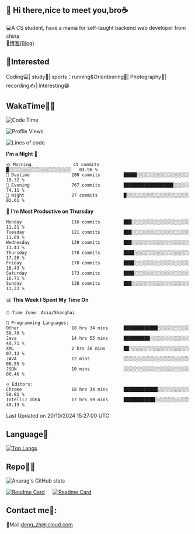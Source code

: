 👋 Hi there,nice to meet you,bro☕
---
💻A CS student, have a mania for self-taught backend web developer from china   
📌[博客(Blog)](https://github.com/HealUP/MyBlog)

 <!-- waka-box start -->
 <!-- waka-box end -->
 
🧲**Interested**
--
Coding💻| study📖| sports：running&Orienteering🏃‍| Photography📸| recording✍️| Interesting😁

WakaTime👨‍💻
---
<!--START_SECTION:waka-->
![Code Time](http://img.shields.io/badge/Code%20Time-1%2C953%20hrs%2028%20mins-blue)

![Profile Views](http://img.shields.io/badge/Profile%20Views-0-blue)

![Lines of code](https://img.shields.io/badge/From%20Hello%20World%20I%27ve%20Written-205.0%20thousand%20lines%20of%20code-blue)

**I'm a Night 🦉** 

```text
🌞 Morning                41 commits          █░░░░░░░░░░░░░░░░░░░░░░░░   03.96 % 
🌆 Daytime                200 commits         █████░░░░░░░░░░░░░░░░░░░░   19.32 % 
🌃 Evening                767 commits         ███████████████████░░░░░░   74.11 % 
🌙 Night                  27 commits          █░░░░░░░░░░░░░░░░░░░░░░░░   02.61 % 
```
📅 **I'm Most Productive on Thursday** 

```text
Monday                   116 commits         ███░░░░░░░░░░░░░░░░░░░░░░   11.21 % 
Tuesday                  121 commits         ███░░░░░░░░░░░░░░░░░░░░░░   11.69 % 
Wednesday                139 commits         ███░░░░░░░░░░░░░░░░░░░░░░   13.43 % 
Thursday                 178 commits         ████░░░░░░░░░░░░░░░░░░░░░   17.20 % 
Friday                   170 commits         ████░░░░░░░░░░░░░░░░░░░░░   16.43 % 
Saturday                 173 commits         ████░░░░░░░░░░░░░░░░░░░░░   16.71 % 
Sunday                   138 commits         ███░░░░░░░░░░░░░░░░░░░░░░   13.33 % 
```


📊 **This Week I Spent My Time On** 

```text
🕑︎ Time Zone: Asia/Shanghai

💬 Programming Languages: 
Other                    18 hrs 34 mins      █████████████░░░░░░░░░░░░   50.70 % 
Java                     14 hrs 55 mins      ██████████░░░░░░░░░░░░░░░   40.71 % 
XML                      2 hrs 36 mins       ██░░░░░░░░░░░░░░░░░░░░░░░   07.12 % 
JAVA                     12 mins             ░░░░░░░░░░░░░░░░░░░░░░░░░   00.55 % 
JSON                     10 mins             ░░░░░░░░░░░░░░░░░░░░░░░░░   00.46 % 

🔥 Editors: 
Chrome                   18 hrs 34 mins      █████████████░░░░░░░░░░░░   50.81 % 
IntelliJ IDEA            17 hrs 59 mins      ████████████░░░░░░░░░░░░░   49.19 % 
```


 Last Updated on 20/10/2024 15:27:00 UTC
<!--END_SECTION:waka-->

Language🚀
---
[![Top Langs](https://github-readme-stats.vercel.app/api/top-langs/?username=HealUP&layout=compact&hide_border=true)](https://github.com/HealUP)

Repo🧑‍💻
---
![Anurag's GitHub stats](https://github-readme-stats.vercel.app/api?username=HealUP&count_private=true&show_icons=true&theme=gruvbox&hide_border=true) 

[![Readme Card](https://github-readme-stats.vercel.app/api/pin/?username=HealUP&repo=InternetEy&theme=transparent)](https://github.com/HealUP/InternetEy) &emsp;
[![Readme Card](https://github-readme-stats.vercel.app/api/pin/?username=HealUP&repo=CampusExperience&theme=transparent)](https://github.com/HealUP/CampusExperience)


Contact me📱:
---
📮Mail:deng_zh@icloud.com  
